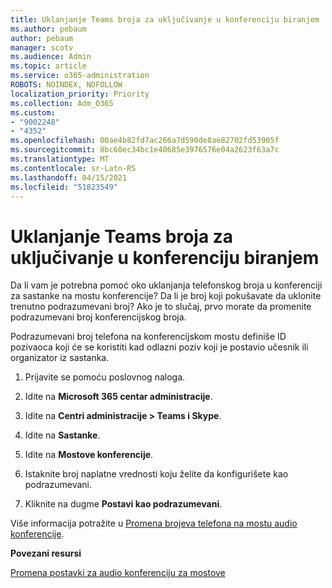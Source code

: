 ```yaml
---
title: Uklanjanje Teams broja za uključivanje u konferenciju biranjem
ms.author: pebaum
author: pebaum
manager: scotv
ms.audience: Admin
ms.topic: article
ms.service: o365-administration
ROBOTS: NOINDEX, NOFOLLOW
localization_priority: Priority
ms.collection: Adm_O365
ms.custom:
- "9002248"
- "4352"
ms.openlocfilehash: 00ae4b82fd7ac266a7d590de8ae82702fd53905f
ms.sourcegitcommit: 8bc60ec34bc1e40685e3976576e04a2623f63a7c
ms.translationtype: MT
ms.contentlocale: sr-Latn-RS
ms.lasthandoff: 04/15/2021
ms.locfileid: "51823549"
---
```

# <a name="teams-dial-in-conferencing-number-removal"></a>Uklanjanje Teams broja za uključivanje u konferenciju biranjem

Da li vam je potrebna pomoć oko uklanjanja telefonskog broja u konferenciji za sastanke na mostu konferencije? Da li je broj koji pokušavate da uklonite trenutno podrazumevani broj? Ako je to slučaj, prvo morate da promenite podrazumevani broj konferencijskog broja.

Podrazumevani broj telefona na konferencijskom mostu definiše ID pozivaoca koji će se koristiti kad odlazni poziv koji je postavio učesnik ili organizator iz sastanka.

1. Prijavite se pomoću poslovnog naloga.

2. Idite na **Microsoft 365 centar administracije**.

3. Idite na **Centri administracije > Teams i Skype**.

4. Idite na **Sastanke**.

5. Idite na **Mostove konferencije**.

6. Istaknite broj naplatne vrednosti koju želite da konfigurišete kao podrazumevani.

7. Kliknite na dugme **Postavi kao podrazumevani**.

Više informacija potražite u [Promena brojeva telefona na mostu audio konferencije](https://docs.microsoft.com/microsoftteams/change-the-phone-numbers-on-your-audio-conferencing-bridge).

**Povezani resursi**

[Promena postavki za audio konferenciju za mostove](https://docs.microsoft.com/microsoftteams/change-the-settings-for-an-audio-conferencing-bridge)
